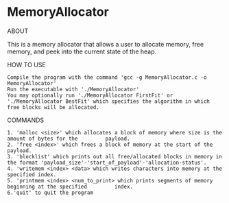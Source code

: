 # MemoryAllocator

ABOUT

This is a memory allocator that allows a user to allocate memory, free memory, and peek into the current state of the heap. 

HOW TO USE

    Compile the program with the command 'gcc -g MemoryAllocator.c -o MemoryAllocator'
    Run the executable with './MemoryAllocator'
    You may optionally run './MemoryAllocator FirstFit' or './MemoryAllocator BestFit' which specifies the algorithm in which free blocks will be allocated.

COMMANDS

    1. 'malloc <size>' which allocates a block of memory where size is the amount of bytes for the         payload.
    2. 'free <index>' which frees a block of memory at the start of the payload.
    3. 'blocklist' which prints out all free/allocated blocks in memory in the format 'payload_size'-'start_of_payload'-'allocation-status'.
    4. 'writemem <index> <data> which writes characters into memory at the specified index.
    5. 'printmem <index> <num_to_print> which prints segments of memory beginning at the specified         index.
    6.'quit' to quit the program
    



